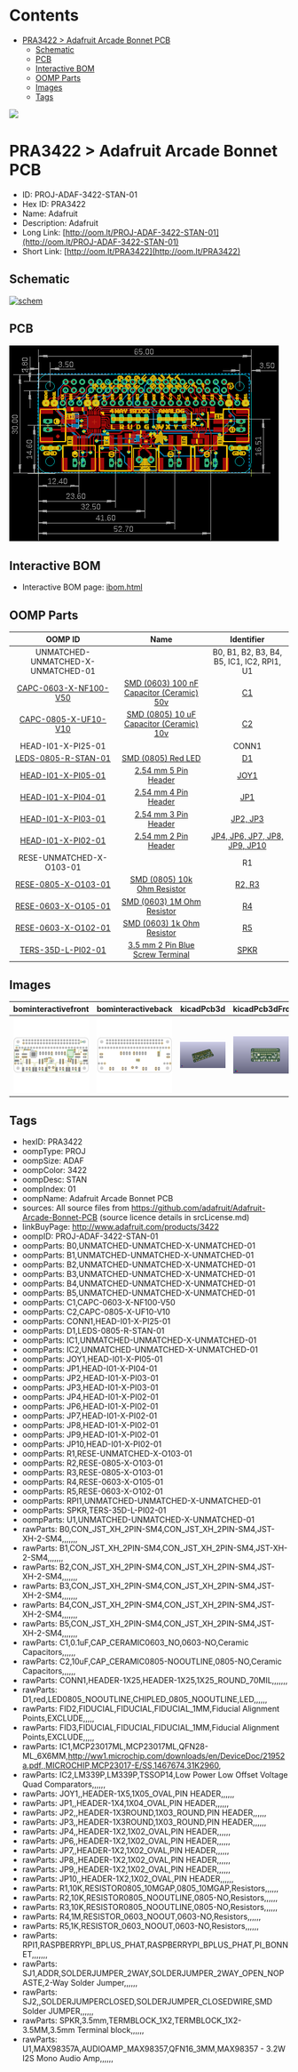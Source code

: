



Contents
========

* [PRA3422 > Adafruit Arcade Bonnet PCB](#pra3422--adafruit-arcade-bonnet-pcb)
	* [Schematic](#schematic)
	* [PCB](#pcb)
	* [Interactive BOM](#interactive-bom)
	* [OOMP Parts](#oomp-parts)
	* [Images](#images)
	* [Tags](#tags)
  
![][im]
# PRA3422 > Adafruit Arcade Bonnet PCB

- ID: PROJ-ADAF-3422-STAN-01
- Hex ID: PRA3422
- Name: Adafruit
- Description: Adafruit
- Long Link: [http://oom.lt/PROJ-ADAF-3422-STAN-01](http://oom.lt/PROJ-ADAF-3422-STAN-01)
- Short Link: [http://oom.lt/PRA3422](http://oom.lt/PRA3422)

## Schematic
  
[![schem](eagleSchemImage.png)](eagleSchemImage.png)
## PCB
  
[![pcb](eagleImage.png)](eagleImage.png)
## Interactive BOM

- Interactive BOM page: [ibom.html](https://htmlpreview.github.io/?https://github.com/oomlout/oomlout_OOMP_projects/blob/main/PROJ-ADAF-3422-STAN-01/kicad/bom/ibom.html)

## OOMP Parts
  

|OOMP ID|Name|Identifier|
| :---: | :---: | :---: |
|UNMATCHED-UNMATCHED-X-UNMATCHED-01||B0, B1, B2, B3, B4, B5, IC1, IC2, RPI1, U1|
|[CAPC-0603-X-NF100-V50](https://github.com/oomlout/oomlout_OOMP_parts/tree/main/CAPC-0603-X-NF100-V50/)|[SMD (0603) 100 nF Capacitor (Ceramic) 50v](https://github.com/oomlout/oomlout_OOMP_parts/tree/main/CAPC-0603-X-NF100-V50/)|[C1](https://github.com/oomlout/oomlout_OOMP_parts/tree/main/CAPC-0603-X-NF100-V50/)|
|[CAPC-0805-X-UF10-V10](https://github.com/oomlout/oomlout_OOMP_parts/tree/main/CAPC-0805-X-UF10-V10/)|[SMD (0805) 10 uF Capacitor (Ceramic) 10v](https://github.com/oomlout/oomlout_OOMP_parts/tree/main/CAPC-0805-X-UF10-V10/)|[C2](https://github.com/oomlout/oomlout_OOMP_parts/tree/main/CAPC-0805-X-UF10-V10/)|
|HEAD-I01-X-PI25-01||CONN1|
|[LEDS-0805-R-STAN-01](https://github.com/oomlout/oomlout_OOMP_parts/tree/main/LEDS-0805-R-STAN-01/)|[SMD (0805) Red LED](https://github.com/oomlout/oomlout_OOMP_parts/tree/main/LEDS-0805-R-STAN-01/)|[D1](https://github.com/oomlout/oomlout_OOMP_parts/tree/main/LEDS-0805-R-STAN-01/)|
|[HEAD-I01-X-PI05-01](https://github.com/oomlout/oomlout_OOMP_parts/tree/main/HEAD-I01-X-PI05-01/)|[2.54 mm 5 Pin Header](https://github.com/oomlout/oomlout_OOMP_parts/tree/main/HEAD-I01-X-PI05-01/)|[JOY1](https://github.com/oomlout/oomlout_OOMP_parts/tree/main/HEAD-I01-X-PI05-01/)|
|[HEAD-I01-X-PI04-01](https://github.com/oomlout/oomlout_OOMP_parts/tree/main/HEAD-I01-X-PI04-01/)|[2.54 mm 4 Pin Header](https://github.com/oomlout/oomlout_OOMP_parts/tree/main/HEAD-I01-X-PI04-01/)|[JP1](https://github.com/oomlout/oomlout_OOMP_parts/tree/main/HEAD-I01-X-PI04-01/)|
|[HEAD-I01-X-PI03-01](https://github.com/oomlout/oomlout_OOMP_parts/tree/main/HEAD-I01-X-PI03-01/)|[2.54 mm 3 Pin Header](https://github.com/oomlout/oomlout_OOMP_parts/tree/main/HEAD-I01-X-PI03-01/)|[JP2, JP3](https://github.com/oomlout/oomlout_OOMP_parts/tree/main/HEAD-I01-X-PI03-01/)|
|[HEAD-I01-X-PI02-01](https://github.com/oomlout/oomlout_OOMP_parts/tree/main/HEAD-I01-X-PI02-01/)|[2.54 mm 2 Pin Header](https://github.com/oomlout/oomlout_OOMP_parts/tree/main/HEAD-I01-X-PI02-01/)|[JP4, JP6, JP7, JP8, JP9, JP10](https://github.com/oomlout/oomlout_OOMP_parts/tree/main/HEAD-I01-X-PI02-01/)|
|RESE-UNMATCHED-X-O103-01||R1|
|[RESE-0805-X-O103-01](https://github.com/oomlout/oomlout_OOMP_parts/tree/main/RESE-0805-X-O103-01/)|[SMD (0805) 10k Ohm Resistor](https://github.com/oomlout/oomlout_OOMP_parts/tree/main/RESE-0805-X-O103-01/)|[R2, R3](https://github.com/oomlout/oomlout_OOMP_parts/tree/main/RESE-0805-X-O103-01/)|
|[RESE-0603-X-O105-01](https://github.com/oomlout/oomlout_OOMP_parts/tree/main/RESE-0603-X-O105-01/)|[SMD (0603) 1M Ohm Resistor](https://github.com/oomlout/oomlout_OOMP_parts/tree/main/RESE-0603-X-O105-01/)|[R4](https://github.com/oomlout/oomlout_OOMP_parts/tree/main/RESE-0603-X-O105-01/)|
|[RESE-0603-X-O102-01](https://github.com/oomlout/oomlout_OOMP_parts/tree/main/RESE-0603-X-O102-01/)|[SMD (0603) 1k Ohm Resistor](https://github.com/oomlout/oomlout_OOMP_parts/tree/main/RESE-0603-X-O102-01/)|[R5](https://github.com/oomlout/oomlout_OOMP_parts/tree/main/RESE-0603-X-O102-01/)|
|[TERS-35D-L-PI02-01](https://github.com/oomlout/oomlout_OOMP_parts/tree/main/TERS-35D-L-PI02-01/)|[3.5 mm 2 Pin Blue Screw Terminal](https://github.com/oomlout/oomlout_OOMP_parts/tree/main/TERS-35D-L-PI02-01/)|[SPKR](https://github.com/oomlout/oomlout_OOMP_parts/tree/main/TERS-35D-L-PI02-01/)|

## Images
  
  

|bominteractivefront|bominteractiveback|kicadPcb3d|kicadPcb3dFront|kicadPcb3dBack|kicadSchem|eagleImage|eagleSchemImage|pcbdraw|pcbdrawback|
| :---: | :---: | :---: | :---: | :---: | :---: | :---: | :---: | :---: | :---: |
|[![bominteractivefront](bomFront_140.png)](bomFront.png)|[![bominteractiveback](bomBack_140.png)](bomBack.png)|[![kicadPcb3d](kicadPcb3d_140.png)](kicadPcb3d.png)|[![kicadPcb3dFront](kicadPcb3dFront_140.png)](kicadPcb3dFront.png)|[![kicadPcb3dBack](kicadPcb3dBack_140.png)](kicadPcb3dBack.png)|[![kicadSchem](kicadSchem_140.png)](kicadSchem.png)|[![eagleImage](eagleImage_140.png)](eagleImage.png)|[![eagleSchemImage](eagleSchemImage_140.png)](eagleSchemImage.png)|[![pcbdraw](pcbdraw_140.png)](pcbdraw.png)|[![pcbdrawback](pcbdrawBack_140.png)](pcbdrawBack.png)|

## Tags

- hexID: PRA3422
- oompType: PROJ
- oompSize: ADAF
- oompColor: 3422
- oompDesc: STAN
- oompIndex: 01
- oompName: Adafruit Arcade Bonnet PCB
- sources: All source files from https://github.com/adafruit/Adafruit-Arcade-Bonnet-PCB (source licence details in srcLicense.md)
- linkBuyPage: http://www.adafruit.com/products/3422
- oompID: PROJ-ADAF-3422-STAN-01
- oompParts: B0,UNMATCHED-UNMATCHED-X-UNMATCHED-01
- oompParts: B1,UNMATCHED-UNMATCHED-X-UNMATCHED-01
- oompParts: B2,UNMATCHED-UNMATCHED-X-UNMATCHED-01
- oompParts: B3,UNMATCHED-UNMATCHED-X-UNMATCHED-01
- oompParts: B4,UNMATCHED-UNMATCHED-X-UNMATCHED-01
- oompParts: B5,UNMATCHED-UNMATCHED-X-UNMATCHED-01
- oompParts: C1,CAPC-0603-X-NF100-V50
- oompParts: C2,CAPC-0805-X-UF10-V10
- oompParts: CONN1,HEAD-I01-X-PI25-01
- oompParts: D1,LEDS-0805-R-STAN-01
- oompParts: IC1,UNMATCHED-UNMATCHED-X-UNMATCHED-01
- oompParts: IC2,UNMATCHED-UNMATCHED-X-UNMATCHED-01
- oompParts: JOY1,HEAD-I01-X-PI05-01
- oompParts: JP1,HEAD-I01-X-PI04-01
- oompParts: JP2,HEAD-I01-X-PI03-01
- oompParts: JP3,HEAD-I01-X-PI03-01
- oompParts: JP4,HEAD-I01-X-PI02-01
- oompParts: JP6,HEAD-I01-X-PI02-01
- oompParts: JP7,HEAD-I01-X-PI02-01
- oompParts: JP8,HEAD-I01-X-PI02-01
- oompParts: JP9,HEAD-I01-X-PI02-01
- oompParts: JP10,HEAD-I01-X-PI02-01
- oompParts: R1,RESE-UNMATCHED-X-O103-01
- oompParts: R2,RESE-0805-X-O103-01
- oompParts: R3,RESE-0805-X-O103-01
- oompParts: R4,RESE-0603-X-O105-01
- oompParts: R5,RESE-0603-X-O102-01
- oompParts: RPI1,UNMATCHED-UNMATCHED-X-UNMATCHED-01
- oompParts: SPKR,TERS-35D-L-PI02-01
- oompParts: U1,UNMATCHED-UNMATCHED-X-UNMATCHED-01
- rawParts: B0,CON_JST_XH_2PIN-SM4,CON_JST_XH_2PIN-SM4,JST-XH-2-SM4,,,,,,,
- rawParts: B1,CON_JST_XH_2PIN-SM4,CON_JST_XH_2PIN-SM4,JST-XH-2-SM4,,,,,,,
- rawParts: B2,CON_JST_XH_2PIN-SM4,CON_JST_XH_2PIN-SM4,JST-XH-2-SM4,,,,,,,
- rawParts: B3,CON_JST_XH_2PIN-SM4,CON_JST_XH_2PIN-SM4,JST-XH-2-SM4,,,,,,,
- rawParts: B4,CON_JST_XH_2PIN-SM4,CON_JST_XH_2PIN-SM4,JST-XH-2-SM4,,,,,,,
- rawParts: B5,CON_JST_XH_2PIN-SM4,CON_JST_XH_2PIN-SM4,JST-XH-2-SM4,,,,,,,
- rawParts: C1,0.1uF,CAP_CERAMIC0603_NO,0603-NO,Ceramic Capacitors,,,,,,
- rawParts: C2,10uF,CAP_CERAMIC0805-NOOUTLINE,0805-NO,Ceramic Capacitors,,,,,,
- rawParts: CONN1,HEADER-1X25,HEADER-1X25,1X25_ROUND_70MIL,,,,,,,
- rawParts: D1,red,LED0805_NOOUTLINE,CHIPLED_0805_NOOUTLINE,LED,,,,,,
- rawParts: FID2,FIDUCIAL,FIDUCIAL,FIDUCIAL_1MM,Fiducial Alignment Points,EXCLUDE,,,,,
- rawParts: FID3,FIDUCIAL,FIDUCIAL,FIDUCIAL_1MM,Fiducial Alignment Points,EXCLUDE,,,,,
- rawParts: IC1,MCP23017ML,MCP23017ML,QFN28-ML_6X6MM,http://ww1.microchip.com/downloads/en/DeviceDoc/21952a.pdf,,MICROCHIP,MCP23017-E/SS,1467674,31K2960,
- rawParts: IC2,LM339P,LM339P,TSSOP14,Low Power Low Offset Voltage Quad Comparators,,,,,,
- rawParts: JOY1,,HEADER-1X5,1X05_OVAL,PIN HEADER,,,,,,
- rawParts: JP1,,HEADER-1X4,1X04_OVAL,PIN HEADER,,,,,,
- rawParts: JP2,,HEADER-1X3ROUND,1X03_ROUND,PIN HEADER,,,,,,
- rawParts: JP3,,HEADER-1X3ROUND,1X03_ROUND,PIN HEADER,,,,,,
- rawParts: JP4,,HEADER-1X2,1X02_OVAL,PIN HEADER,,,,,,
- rawParts: JP6,,HEADER-1X2,1X02_OVAL,PIN HEADER,,,,,,
- rawParts: JP7,,HEADER-1X2,1X02_OVAL,PIN HEADER,,,,,,
- rawParts: JP8,,HEADER-1X2,1X02_OVAL,PIN HEADER,,,,,,
- rawParts: JP9,,HEADER-1X2,1X02_OVAL,PIN HEADER,,,,,,
- rawParts: JP10,,HEADER-1X2,1X02_OVAL,PIN HEADER,,,,,,
- rawParts: R1,10K,RESISTOR0805_10MGAP,0805_10MGAP,Resistors,,,,,,
- rawParts: R2,10K,RESISTOR0805_NOOUTLINE,0805-NO,Resistors,,,,,,
- rawParts: R3,10K,RESISTOR0805_NOOUTLINE,0805-NO,Resistors,,,,,,
- rawParts: R4,1M,RESISTOR_0603_NOOUT,0603-NO,Resistors,,,,,,
- rawParts: R5,1K,RESISTOR_0603_NOOUT,0603-NO,Resistors,,,,,,
- rawParts: RPI1,RASPBERRYPI_BPLUS_PHAT,RASPBERRYPI_BPLUS_PHAT,PI_BONNET,,,,,,,
- rawParts: SJ1,ADDR,SOLDERJUMPER_2WAY,SOLDERJUMPER_2WAY_OPEN_NOPASTE,2-Way Solder Jumper,,,,,,
- rawParts: SJ2,,SOLDERJUMPERCLOSED,SOLDERJUMPER_CLOSEDWIRE,SMD Solder JUMPER,,,,,,
- rawParts: SPKR,3.5mm,TERMBLOCK_1X2,TERMBLOCK_1X2-3.5MM,3.5mm Terminal block,,,,,,
- rawParts: U1,MAX98357A,AUDIOAMP_MAX98357,QFN16_3MM,MAX98357 - 3.2W I2S Mono Audio Amp,,,,,,



[im]: kicadPcb3d_450.png

